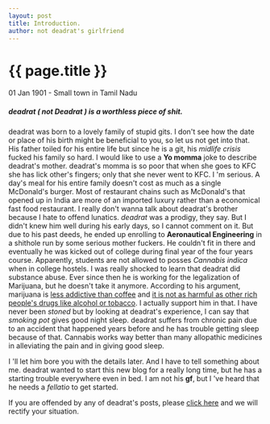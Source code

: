 ```yaml
---
layout: post
title: Introduction.
author: not deadrat's girlfriend
---
```


{{ page.title }}
================

<p class="meta">01 Jan 1901 - Small town in Tamil Nadu</p>

##### deadrat ( not Deadrat ) is a worthless piece of shit. 

deadrat was born to a lovely family of stupid gits. I don't see how the date or place of his birth might be beneficial to you, so let us not get into that. His father toiled for his entire life but since he is a git, his *midlife crisis* fucked his family so hard. I would like to use a **Yo momma** joke to describe deadrat's mother. deadrat's momma is so poor that when she goes to KFC she has lick other's fingers; only that she never went to KFC. I 'm serious. A day's meal for his entire family doesn't cost as much as a single McDonald's burger. Most of restaurant chains such as McDonald's that opened up in India are more of an imported luxury rather than a economical fast food restaurant. I really don't wanna talk about deadrat's brother because I hate to offend lunatics.
*deadrat* was a prodigy, they say. But I didn't knew him well during his early days, so I cannot comment on it. But due to his past deeds, he ended up enrolling to **Aeronautical Engineering** in a shithole run by some serious mother fuckers. He couldn't fit in there and eventually he was kicked out of college during final year of the four years course. Apparently, students are not allowed to posses *Cannabis indica* when in college hostels. I was really shocked to learn that deadrat did substance abuse. Ever since then he is working for the legalization of Marijuana, but he doesn't take it anymore. According to his argument, marijuana is [less addictive than coffee](http://www.drugsense.org/tfy/addictvn.htm) and [it is not as harmful as other rich people's drugs like alcohol or tobacco](http://www.economist.com/blogs/dailychart/2010/11/drugs_cause_most_harm). 
I actually support him in that. I have never been *stoned* but by looking at deadrat's experience, I can say that *smoking pot* gives good night sleep. deadrat suffers from chronic pain due to an accident that happened years before and he has trouble getting sleep because of that. Cannabis works way better than many allopathic medicines in alleviating the pain and in giving good sleep. 

I 'll let him bore you with the details later. And I have to tell something about me. deadrat wanted to start this new blog for a really long time, but he has a starting trouble everywhere even in bed. I am not his **gf**, but I 've heard that he needs a *fellatio* to get started. 


If you are offended by any of deadrat's posts, please [click here](https://encyclopediadramatica.se/Offended) and we will rectify your situation. 
